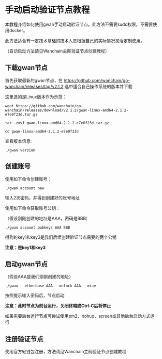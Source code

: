 # 手动启动验证节点教程

本教程介绍如何使用gwan手动启动验证节点。此方法不需要sudo权限，不需要使用docker。

此方法适合有一定技术基础的技术人员根据自己的实际情况灵活定制使用。

（自动启动方法请见Wanchain主网验证节点创建教程）

## 下载gwan节点
首先获取最新的gwan节点，在 https://github.com/wanchain/go-wanchain/releases/tag/v2.1.2 选中适合自己操作系统的版本并下载

这里选的是Linux版本作为示范：
```
wget https://github.com/wanchain/go-wanchain/releases/download/v2.1.2/gwan-linux-amd64-2.1.2-e7e0f23d.tar.gz

tar -zxvf gwan-linux-amd64-2.1.2-e7e0f23d.tar.gz

cd gwan-linux-amd64-2.1.2-e7e0f23d
```
查看版本信息:
```
./gwan version
```
## 创建账号
使用如下命令创建账号：

```
./gwan account new 
```
输入2次密码，并得到创建好的账号地址

使用如下命令获取账号公钥：

（假设刚刚创建的地址是AAA，密码是BBB）
```
./gwan account pubkeys AAA BBB
```
得到的key1和key3是我们后续创建验证节点需要的两个公钥

**注意：是key1和key3**

## 启动gwan节点

（假设AAA是我们刚刚创建的地址）

```
./gwan --etherbase AAA --unlock AAA --mine 
```
按照提示输入密码后，节点启动

**注意：此时节点为前台运行，关闭终端或Ctrl-C后将停止**

如果需要后台运行节点可尝试使用pm2、nohup、screen或其他后台启动方式运行

## 注册验证节点

使用官方轻钱包注册，方法请见Wanchain主网验证节点创建教程
